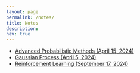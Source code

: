 ```yaml
---
layout: page
permalink: /notes/
title: Notes
description:
nav: true
---
```


- <a href="/assets/pdf/notes/Advanced_Probabilistic_Methods_April_15.pdf">Advanced Probabilistic Methods (April 15, 2024)</a>
- <a href="/assets/pdf/notes/Gaussian Process_April_5.pdf">Gaussian Process (April 5, 2024)</a>
- <a href="/assets/pdf/notes/RL_September17.pdf">Reinforcement Learning (September 17, 2024)</a>

